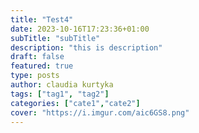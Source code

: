 ```yaml
---
title: "Test4"
date: 2023-10-16T17:23:36+01:00
subTitle: "subTitle"
description: "this is description"
draft: false
featured: true
type: posts
author: claudia kurtyka
tags: ["tag1", "tag2"]
categories: ["cate1","cate2"]
cover: "https://i.imgur.com/aic6GS8.png"
---
```



